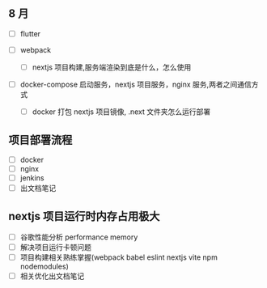 ## 8 月

- [ ] flutter

- [ ] webpack

  - [ ] nextjs 项目构建,服务端渲染到底是什么，怎么使用

- [ ] docker-compose 启动服务，nextjs 项目服务，nginx 服务,两者之间通信方式
  - [ ] docker 打包 nextjs 项目镜像, .next 文件夹怎么运行部署

## 项目部署流程

- [ ] docker
- [ ] nginx
- [ ] jenkins
- [ ] 出文档笔记

## nextjs 项目运行时内存占用极大

- [ ] 谷歌性能分析 performance memory
- [ ] 解决项目运行卡顿问题
- [ ] 项目构建相关熟练掌握(webpack babel eslint nextjs vite npm nodemodules)
- [ ] 相关优化出文档笔记

